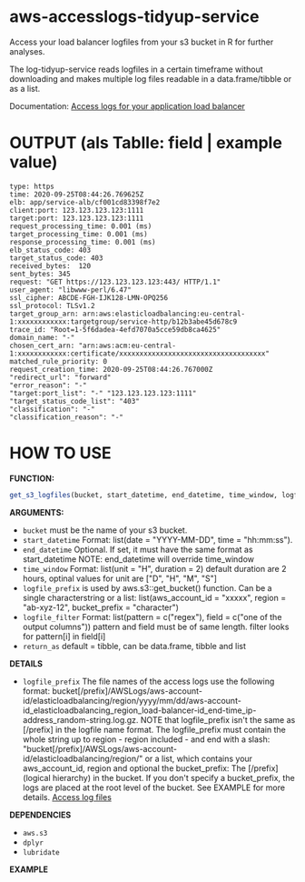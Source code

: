 # aws-accesslogs-tidyup-service
Access your load balancer logfiles from your s3 bucket in R for further analyses.

The log-tidyup-service reads logfiles in a certain timeframe without downloading and 
makes multiple log files readable in a data.frame/tibble or as a list.

Documentation: [Access logs for your application load balancer](https://docs.aws.amazon.com/elasticloadbalancing/latest/application/load-balancer-access-logs.html)

# OUTPUT (als Tablle: field | example value)

```
type: https
time: 2020-09-25T08:44:26.769625Z
elb: app/service-alb/cf001cd83398f7e2
client:port: 123.123.123.123:1111
target:port: 123.123.123.123:1111
request_processing_time: 0.001 (ms)
target_processing_time: 0.001 (ms)
response_processing_time: 0.001 (ms)
elb_status_code: 403
target_status_code: 403
received_bytes:  120
sent_bytes: 345
request: "GET https://123.123.123.123:443/ HTTP/1.1"
user_agent: "libwww-perl/6.47"
ssl_cipher: ABCDE-FGH-IJK128-LMN-OPQ256
ssl_protocol: TLSv1.2
target_group_arn: arn:aws:elasticloadbalancing:eu-central-1:xxxxxxxxxxxx:targetgroup/service-http/b12b3abe45d678c9
trace_id: "Root=1-5f6dadea-4efd7070a5cce59db8ca4625"
domain_name: "-"
chosen_cert_arn: "arn:aws:acm:eu-central-1:xxxxxxxxxxxx:certificate/xxxxxxxxxxxxxxxxxxxxxxxxxxxxxxxxxxxx"
matched_rule_priority: 0
request_creation_time: 2020-09-25T08:44:26.767000Z
"redirect_url": "forward"
"error_reason": "-"
"target:port_list": "-" "123.123.123.123:1111"
"target_status_code_list": "403"
"classification": "-"
"classification_reason": "-"
```

# HOW TO USE
**FUNCTION:**

```r
get_s3_logfiles(bucket, start_datetime, end_datetime, time_window, logfile_prefix, logfile_filter, return_as = [tibble, data.frame, list], ...)
```

**ARGUMENTS:**

- `bucket` must be the name of your s3 bucket.
- `start_datetime`  Format: list(date = "YYYY-MM-DD", time = "hh:mm:ss").
- `end_datetime`  Optional. If set, it must have the same format as start_datetime NOTE: end_datetime will override time_window
- `time_window` Format: list(unit = "H", duration = 2) default duration are 2 hours, optinal values for unit are ["D", "H", "M", "S"]
- `logfile_prefix` is used by aws.s3::get_bucket() function. Can be a single characterstring or a list: list(aws_account_id = "xxxxx", region = "ab-xyz-12", bucket_prefix = "character")
- `logfile_filter` Format: list(pattern = c("regex"), field = c("one of the output columns")) pattern and field must be of same length. filter looks for pattern[i] in field[i]
- `return_as` default = tibble, can be data.frame, tibble and list

**DETAILS**
- `logfile_prefix` The file names of the access logs use the following format: bucket[/prefix]/AWSLogs/aws-account-id/elasticloadbalancing/region/yyyy/mm/dd/aws-account-id_elasticloadbalancing_region_load-balancer-id_end-time_ip-address_random-string.log.gz. NOTE that logfile_prefix isn't the same as [/prefix] in the logfile name format. The logfile_prefix must contain the whole string up to region - region included - and end with a slash: "bucket[/prefix]/AWSLogs/aws-account-id/elasticloadbalancing/region/" or a list, which contains your aws_account_id, region and optional the bucket_prefix: The [/prefix] (logical hierarchy) in the bucket. If you don't specify a bucket_prefix, the logs are placed at the root level of the bucket. See EXAMPLE for more details.
[Access log files](https://docs.aws.amazon.com/elasticloadbalancing/latest/application/load-balancer-access-logs.html)

**DEPENDENCIES**

- `aws.s3`
- `dplyr`
- `lubridate`

**EXAMPLE**



